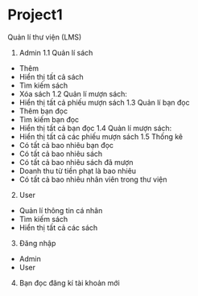 # Project1

Quản lí thư viện (LMS)

1. Admin
1.1  Quản lí sách 
+ Thêm
+ Hiển thị tất cả sách
+ Tìm kiếm sách
+ Xóa sách
1.2 Quản lí mượn sách:
+ Hiển thị tất cả phiếu mượn sách
1.3 Quản lí bạn đọc
+ Thêm bạn đọc
+ Tìm kiếm bạn đọc
+ Hiển thị tất cả bạn đọc
1.4 Quản lí mượn sách: 
+ Hiển thị tất cả các phiếu mượn sách
1.5 Thống kê
+ Có tất cả bao nhiêu bạn đọc
+ Có tất cả bao nhiêu sách
+ Có tất cả bao nhiêu sách đã mượn
+ Doanh thu từ tiền phạt là bao nhiêu
+ Có tất cả bao nhiêu nhân viên trong thư viện
2. User
- Quản lí thông tin cá nhân
- Tìm kiếm sách
- Hiển thị tất cả các sách
3. Đăng nhập
- Admin
- User
4. Bạn đọc đăng kí tài khoản mới
